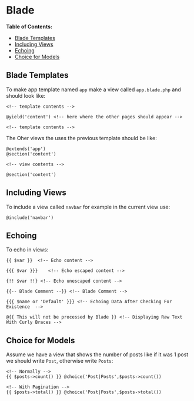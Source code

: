 # Blade

**Table of Contents:**
* [Blade Templates](#blade-templates)
* [Including Views](#including-views)
* [Echoing](#echoing)
* [Choice for Models](#choice-for-models)


## Blade Templates

To make app template named `app` make a view called `app.blade.php` and should look like:

```blade
<!-- template contents -->

@yield('content') <!-- here where the other pages should appear -->

<!-- template contents -->
```

The Oher views the uses the previous template should be like:

```blade
@extends('app')
@section('content')

<!-- view contents -->

@section('content')
```

## Including Views

To include a view called `navbar` for example in the current view use:

```blade
@include('navbar')
```

## Echoing

To echo in views:

```blade
{{ $var }}  <!-- Echo content -->

{{{ $var }}}    <!-- Echo escaped content -->

{!! $var !!} <!-- Echo unescaped content -->

{{-- Blade Comment --}} <!-- Blade Comment -->

{{{ $name or 'Default' }}} <!-- Echoing Data After Checking For Existence  -->

@{{ This will not be processed by Blade }} <!-- Displaying Raw Text With Curly Braces -->
```


## Choice for Models

Assume we have a view that shows the number of posts like if it was 1 post we should write `Post`, otherwise write `Posts`:

```blade
<!-- Normally -->
{{ $posts->count() }} @choice('Post|Posts',$posts->count())

<!-- With Pagination -->
{{ $posts->total() }} @choice('Post|Posts',$posts->total())
```